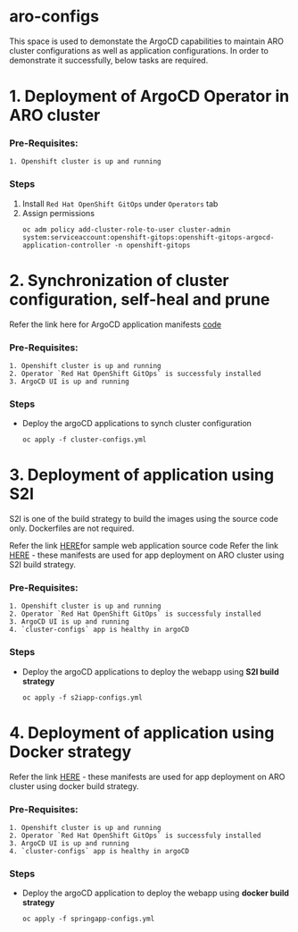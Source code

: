 # aro-configs

This space is used to demonstate the ArgoCD capabilities to maintain ARO cluster configurations as well as application configurations. In order to demonstrate it successfully, below tasks are required.

# 1. Deployment of ArgoCD Operator in ARO cluster

### Pre-Requisites:
    1. Openshift cluster is up and running

### Steps

1. Install `Red Hat OpenShift GitOps` under `Operators` tab
2. Assign permissions 
    ```
    oc adm policy add-cluster-role-to-user cluster-admin system:serviceaccount:openshift-gitops:openshift-gitops-argocd-application-controller -n openshift-gitops
    ```

# 2. Synchronization of cluster configuration, self-heal and prune

Refer the link here for ArgoCD application manifests [code](https://github.com/adi-sharma14/aro-configs/tree/main/argo)

### Pre-Requisites:
    1. Openshift cluster is up and running
    2. Operator `Red Hat OpenShift GitOps` is successfuly installed
    3. ArgoCD UI is up and running

### Steps

* Deploy the argoCD applications to synch cluster configuration
    ```
    oc apply -f cluster-configs.yml
    ```

# 3. Deployment of application using S2I

S2I is one of the build strategy to build the images using the source code only. Dockerfiles are not required.

Refer the link [HERE](https://github.com/adi-sharma14/demo-app.git)for sample web application source code
Refer the link [HERE](https://github.com/adi-sharma14/aro-configs/tree/main/s2iapp) - these manifests are used for app deployment on ARO cluster using S2I build strategy.

### Pre-Requisites:
    1. Openshift cluster is up and running
    2. Operator `Red Hat OpenShift GitOps` is successfuly installed
    3. ArgoCD UI is up and running
    4. `cluster-configs` app is healthy in argoCD

### Steps

* Deploy the argoCD applications to deploy the webapp using **S2I build strategy**
    ```
    oc apply -f s2iapp-configs.yml
    ```

# 4. Deployment of application using Docker strategy

Refer the link [HERE](https://github.com/adi-sharma14/aro-configs/tree/main/app) - these manifests are used for app deployment on ARO cluster using docker build strategy.

### Pre-Requisites:
    1. Openshift cluster is up and running
    2. Operator `Red Hat OpenShift GitOps` is successfuly installed
    3. ArgoCD UI is up and running
    4. `cluster-configs` app is healthy in argoCD

### Steps

* Deploy the argoCD application to deploy the webapp using **docker build strategy**
    ```
    oc apply -f springapp-configs.yml
    ```